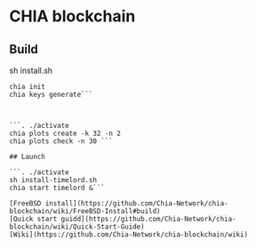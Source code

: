 # CHIA blockchain

## Build

sh install.sh

```. ./activate
chia init
chia keys generate```



```. ./activate
chia plots create -k 32 -n 2
chia plots check -n 30 ```

## Launch

```. ./activate
sh install-timelord.sh
chia start timelord &```

[FreeBSD install](https://github.com/Chia-Network/chia-blockchain/wiki/FreeBSD-Install#build)
[Quick start guidd](https://github.com/Chia-Network/chia-blockchain/wiki/Quick-Start-Guide)
[Wiki](https://github.com/Chia-Network/chia-blockchain/wiki)
